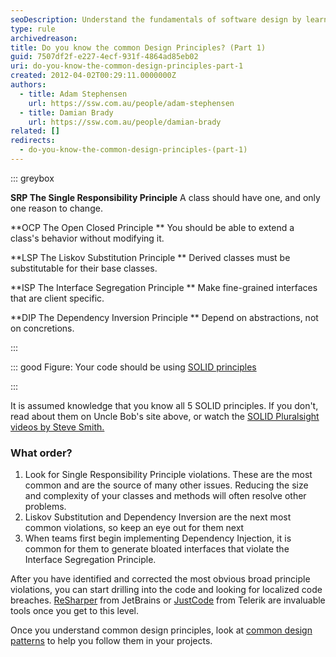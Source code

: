 ```yaml
---
seoDescription: Understand the fundamentals of software design by learning the five SOLID principles - Single Responsibility Principle, Open-Closed Principle, Liskov Substitution Principle, Interface Segregation Principle, and Dependency Inversion Principle.
type: rule
archivedreason:
title: Do you know the common Design Principles? (Part 1)
guid: 7507df2f-e227-4ecf-931f-4864ad85eb02
uri: do-you-know-the-common-design-principles-part-1
created: 2012-04-02T00:29:11.0000000Z
authors:
  - title: Adam Stephensen
    url: https://ssw.com.au/people/adam-stephensen
  - title: Damian Brady
    url: https://ssw.com.au/people/damian-brady
related: []
redirects:
  - do-you-know-the-common-design-principles-(part-1)
---
```


::: greybox

**SRP The Single Responsibility Principle**
A class should have one, and only one reason to change.

**OCP The Open Closed Principle
** You should be able to extend a class's behavior without modifying it.

**LSP The Liskov Substitution Principle
** Derived classes must be substitutable for their base classes.

**ISP The Interface Segregation Principle
** Make fine-grained interfaces that are client specific.

**DIP The Dependency Inversion Principle
** Depend on abstractions, not on concretions.

:::

::: good
Figure: Your code should be using [SOLID principles](https://en.wikipedia.org/wiki/SOLID_%28object-oriented_design%29)

:::

<!--endintro-->

It is assumed knowledge that you know all 5 SOLID principles. If you don't, read about them on Uncle Bob's site above, or watch the [SOLID Pluralsight videos by Steve Smith.](https://www.youtube.com/watch?v=KN2svY2nabU)

### What order?

1. Look for Single Responsibility Principle violations. These are the most common and are the source of many other issues. Reducing the size and complexity of your classes and methods will often resolve other problems.
2. Liskov Substitution and Dependency Inversion are the next most common violations, so keep an eye out for them next
3. When teams first begin implementing Dependency Injection, it is common for them to generate bloated interfaces that violate the Interface Segregation Principle.

After you have identified and corrected the most obvious broad principle violations, you can start drilling into the code and looking for localized code breaches. [ReSharper](http://www.jetbrains.com/resharper/) from JetBrains or [JustCode](http://www.telerik.com/products/justcode.aspx) from Telerik are invaluable tools once you get to this level.

Once you understand common design principles, look at [common design patterns](/do-you-know-the-common-design-patterns-part-1) to help you follow them in your projects.
